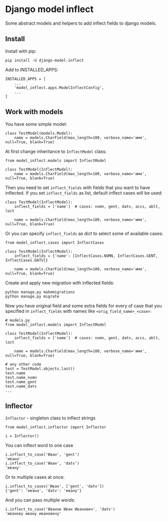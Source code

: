 # Django model inflect

Some abstract models and helpers to add inflect fields to django models.

## Install

Install with pip:

    pip install -U django-model-inflect
    
Add to INSTALLED_APPS:

    INSTALLED_APPS = [
        ...
        'model_inflect.apps.ModelInflectConfig',
        ...
    ]

## Work with models

You have some simple model:

    class TestModel(models.Model):
        name = models.CharField(max_length=100, verbose_name='имя', null=True, blank=True)

At first change inheritance to `InflectModel` class:

    from model_inflect.models import InflectModel

    class TestModel(InflectModel):
        name = models.CharField(max_length=100, verbose_name='имя', null=True, blank=True)

Then you need to set `inflect_fields` with fields that you want to have inflected.
If you set `inflect_fields` as list, default inflect cases will be used:

    class TestModel(InflectModel):
        inflect_fields = ['name']  # cases: nomn, gent, datv, accs, ablt, loct 
    
        name = models.CharField(max_length=100, verbose_name='имя', null=True, blank=True)
    
Or you can specify `inflect_fields` as dict to select some of available cases:

    from model_inflect.cases import InflectCases

    class TestModel(InflectModel):
        inflect_fields = {'name': [InflectCases.NOMN, InflectCases.GENT, InflectCases.DATV]}
    
        name = models.CharField(max_length=100, verbose_name='имя', null=True, blank=True)

Create and apply new migration with inflected fields:

    python manage.py makemigrations
    python manage.py migrate

Now you have original field and some extra fields for every of case that you specified in `inflect_fields`
with names like `<orig_field_name>_<case>`:

    # models.py
    from model_inflect.models import InflectModel

    class TestModel(InflectModel):
        inflect_fields = ['name']  # cases: nomn, gent, datv, accs, ablt, loct
    
        name = models.CharField(max_length=100, verbose_name='имя', null=True, blank=True)

    # any other code
    test = TestModel.objects.last()
    test.name
    test.name_nomn
    test.name_gent
    test.name_datv
    ...


## Inflector

`Inflector` - singleton class to inflect strings

    from model_inflect.inflector import Inflector
    
    i = Inflector()

You can inflect word to one case
    
    i.inflect_to_case('Иван', 'gent')
    'ивана'
    i.inflect_to_case('Иван', 'datv')
    'ивану'

Or to multiple cases at once:

    i.inflect_to_cases('Иван', ['gent', 'datv'])
    {'gent': 'ивана', 'datv': 'ивану'}

And you can pass multiple words:

    i.inflect_to_case('Иванов Иван Иванович', 'datv')
    'иванову ивану ивановичу'

